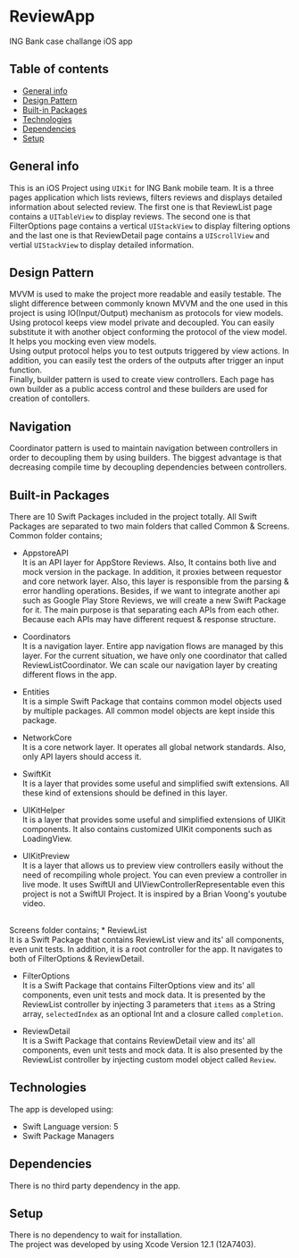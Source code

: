 # ReviewApp
 ING Bank case challange iOS app

## Table of contents
* [General info](#general-info)
* [Design Pattern](#design-pattern)
* [Built-in Packages](#built-in-Packages)
* [Technologies](#technologies)
* [Dependencies](#dependencies)
* [Setup](#setup)

## General info
This is an iOS Project using `UIKit` for ING Bank mobile team. It is a three pages application which lists reviews, filters reviews and displays detailed information about selected review. The first one is that ReviewList page contains a `UITableView` to display reviews. The second one is that FilterOptions page contains a vertical `UIStackView` to display filtering options and the last one is that ReviewDetail page contains a `UIScrollView` and vertial `UIStackView` to display detailed information.

## Design Pattern
MVVM is used to make the project more readable and easily testable. The slight difference between commonly known MVVM and the one used in this project is using IO(Input/Output) mechanism as protocols for view models.
<br />
Using protocol keeps view model private and decoupled. You can easily substitute it with another object conforming the protocol of the view model. It helps you mocking even view models.
<br />
Using output protocol helps you to test outputs triggered by view actions. In addition, you can easily test the orders of the outputs after trigger an input function. 
<br />
Finally, builder pattern is used to create view controllers. Each page has own builder as a public access control and these builders are used for creation of contollers.

## Navigation
Coordinator pattern is used to maintain navigation between controllers in order to decoupling them by using builders. The biggest advantage is that decreasing compile time by decoupling dependencies between controllers.

## Built-in Packages
There are 10 Swift Packages included in the project totally. All Swift Packages are separated to two main folders that called Common & Screens.
<br />
Common folder contains;
* AppstoreAPI <br />
It is an API layer for AppStore Reviews. Also, It contains both live and mock version in the package. In addition, it proxies between requestor and core network layer. Also, this layer is responsible from the parsing & error handling operations. Besides, if we want to integrate another api such as Google Play Store Reviews, we will create a new Swift Package for it. The main purpose is that separating each APIs from each other. Because each APIs may have different request & response structure.

* Coordinators <br />
It is a navigation layer. Entire app navigation flows are managed by this layer. For the current situation, we have only one coordinator that called ReviewListCoordinator. We can scale our navigation layer by creating different flows in the app.

* Entities <br />
It is a simple Swift Package that contains common model objects used by multiple packages. All common model objects are kept inside this package.

* NetworkCore <br />
It is a core network layer. It operates all global network standards. Also, only API layers should access it.

* SwiftKit <br />
It is a layer that provides some useful and simplified swift extensions. All these kind of extensions should be defined in this layer.

* UIKitHelper <br />
It is a layer that provides some useful and simplified extensions of UIKit components. It also contains customized UIKit components such as LoadingView.

* UIKitPreview <br />
It is a layer that allows us to preview view controllers easily without the need of recompiling whole project. You can even preview a controller in live mode. 
It uses SwiftUI and UIViewControllerRepresentable even this project is not a SwiftUI Project. It is inspired by a Brian Voong's youtube video.

<br />
Screens folder contains;
* ReviewList <br />
It is a Swift Package that contains ReviewList view and its' all components, even unit tests. In addition, it is a root controller for the app. It navigates to both of FilterOptions & ReviewDetail.

* FilterOptions <br />
It is a Swift Package that contains FilterOptions view and its' all components, even unit tests and mock data. It is presented by the ReviewList controller by injecting 3 parameters that `items` as a String array, `selectedIndex` as an optional Int and a closure called `completion`.

* ReviewDetail <br />
It is a Swift Package that contains ReviewDetail view and its' all components, even unit tests and mock data. It is also presented by the ReviewList controller by injecting custom model object called `Review`.

## Technologies
The app is developed using:
* Swift Language version: 5
* Swift Package Managers

## Dependencies
There is no third party dependency in the app.
	
## Setup
There is no dependency to wait for installation. <br />
The project was developed by using Xcode Version 12.1 (12A7403).
